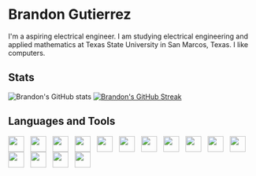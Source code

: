 # Brandon Gutierrez

I'm a aspiring electrical engineer. I am studying electrical engineering and applied mathematics at Texas State University in San Marcos, Texas. I like computers.

## Stats
![Brandon's GitHub stats](https://github-readme-stats.vercel.app/api?username=gutibran&show_icons=true&theme=highcontrast)
[![Brandon's GitHub Streak](https://streak-stats.demolab.com?user=gutibran&theme=highcontrast&mode=weekly)](https://git.io/streak-stats)

## Languages and Tools
<img align="left" src="https://cdn.jsdelivr.net/gh/devicons/devicon@latest/icons/python/python-original.svg" height="32px" width="32px" style="padding-right:10px;" />
<img align="left" src="https://cdn.jsdelivr.net/gh/devicons/devicon@latest/icons/bash/bash-original.svg" height="32px" width="32px" style="padding-right:10px;" />
<img align="left" src="https://cdn.jsdelivr.net/gh/devicons/devicon@latest/icons/powershell/powershell-original.svg" height="32px" width="32px" style="padding-right:10px;" />
<img align="left" src="https://cdn.jsdelivr.net/gh/devicons/devicon@latest/icons/html5/html5-original.svg" height="32px" width="32px" style="padding-right:10px;" />
<img align="left" src="https://cdn.jsdelivr.net/gh/devicons/devicon@latest/icons/css3/css3-original.svg" height="32px" width="32px" style="padding-right:10px;" />
<img align="left" src="https://cdn.jsdelivr.net/gh/devicons/devicon@latest/icons/javascript/javascript-original.svg" height="32px" width="32px" style="padding-right:10px;" />
<img align="left" src="https://cdn.jsdelivr.net/gh/devicons/devicon@latest/icons/nodejs/nodejs-original-wordmark.svg" height="32px" width="32px" style="padding-right:10px;" />
<img align="left" src="https://cdn.jsdelivr.net/gh/devicons/devicon@latest/icons/postgresql/postgresql-original-wordmark.svg" height="32px" width="32px" style="padding-right:10px;" />          
<img align="left" src="https://cdn.jsdelivr.net/gh/devicons/devicon@latest/icons/neovim/neovim-original.svg" height="32px" width="32px" style="padding-right:10px;" />
<img align="left" src="https://cdn.jsdelivr.net/gh/devicons/devicon@latest/icons/docker/docker-original.svg" height="32px" width="32px" style="padding-right:10px;" />        
<img align="left" src="https://cdn.jsdelivr.net/gh/devicons/devicon@latest/icons/linux/linux-original.svg" height="32px" width="32px" style="padding-right:10px;" />
<img align="left" src="https://cdn.jsdelivr.net/gh/devicons/devicon@latest/icons/nginx/nginx-original.svg" height="32px" width="32px" style="padding-right:10px;" />
<img align="left" src="https://cdn.jsdelivr.net/gh/devicons/devicon@latest/icons/git/git-original.svg" height="32px" width="32px" style="padding-right:10px;" />
<img align="left" src="https://cdn.jsdelivr.net/gh/devicons/devicon@latest/icons/cplusplus/cplusplus-original.svg" height="32px" width="32px" style="padding-right:10px;" />
<img align="left" src="https://cdn.jsdelivr.net/gh/devicons/devicon@latest/icons/c/c-original.svg" height="32px" width="32px" style="padding-right:10px;" />
